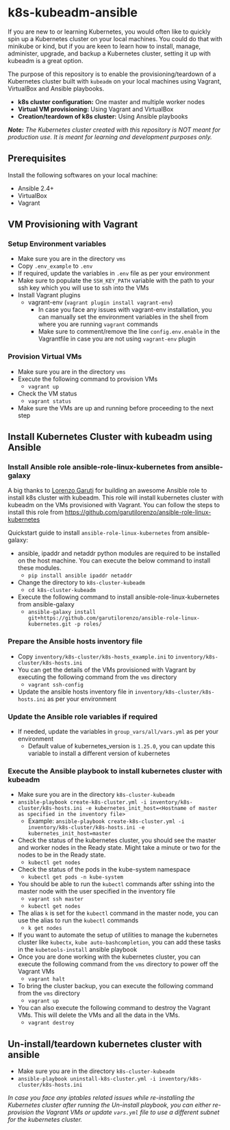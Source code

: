 # k8s-kubeadm-ansible
If you are new to or learning Kubernetes, you would often like to quickly spin up a Kubernetes cluster on your local machines. You could do that with minikube or kind, but if you are keen to learn how to install, manage, administer, upgrade, and backup a Kubernetes cluster, setting it up with kubeadm is a great option.

The purpose of this repository is to enable the provisioning/teardown of a Kubernetes cluster built with `kubeadm` on your local machines using Vagrant, VirtualBox and Ansible playbooks.

- **k8s cluster configuration:** One master and multiple worker nodes
- **Virtual VM provisioning:** Using Vagrant and VirtualBox
- **Creation/teardown of k8s cluster:** Using Ansible playbooks

_**Note:** The Kubernetes cluster created with this repository is NOT meant for production use. It is meant for learning and development purposes only._ 

## Prerequisites
Install the following softwares on your local machine:
- Ansible 2.4+
- VirtualBox
- Vagrant

## VM Provisioning with Vagrant
### Setup Environment variables
- Make sure you are in the directory `vms`
- Copy `.env_example` to `.env`
- If required, update the variables in `.env` file as per your environment
- Make sure to populate the `SSH_KEY_PATH` variable with the path to your ssh key which you will use to ssh into the VMs
- Install Vagrant plugins
  - vagrant-env (`vagrant plugin install vagrant-env`) 
    - In case you face any issues with vagrant-env installation, you can manually set the environment variables in the shell from where you are running `vagrant` commands
    - Make sure to comment/remove the line `config.env.enable` in the Vagrantfile in case you are not using `vagrant-env` plugin

### Provision Virtual VMs
- Make sure you are in the directory `vms`
- Execute the following command to provision VMs
  - `vagrant up`
- Check the VM status
  - `vagrant status`
- Make sure the VMs are up and running before proceeding to the next step

## Install Kubernetes Cluster with kubeadm using Ansible
### Install Ansible role ansible-role-linux-kubernetes from ansible-galaxy
A big thanks to [Lorenzo Garuti](https://github.com/garutilorenzo) for building an awesome Ansible role to install k8s cluster with kubeadm.
This role will install kubernetes cluster with kubeadm on the VMs provisioned with Vagrant. 
You can follow the steps to install this role from https://github.com/garutilorenzo/ansible-role-linux-kubernetes

Quickstart guide to install `ansible-role-linux-kubernetes` from ansible-galaxy:
- ansible, ipaddr and netaddr python modules are required to be installed on the host machine. You can execute the below command to install these modules.
  - `pip install ansible ipaddr netaddr`
- Change the directory to `k8s-cluster-kubeadm`
  - `cd k8s-cluster-kubeadm`
- Execute the following command to install ansible-role-linux-kubernetes from ansible-galaxy
  - `ansible-galaxy install git+https://github.com/garutilorenzo/ansible-role-linux-kubernetes.git -p roles/`

### Prepare the Ansible hosts inventory file
- Copy `inventory/k8s-cluster/k8s-hosts_example.ini` to `inventory/k8s-cluster/k8s-hosts.ini`
- You can get the details of the VMs provisioned with Vagrant by executing the following command from the `vms` directory
  - `vagrant ssh-config`
- Update the ansible hosts inventory file in `inventory/k8s-cluster/k8s-hosts.ini` as per your environment

### Update the Ansible role variables if required 
- If needed, update the variables in `group_vars/all/vars.yml` as per your environment
  - Default value of kubernetes_version is `1.25.0`, you can update this variable to install a different version of kubernetes

### Execute the Ansible playbook to install kubernetes cluster with kubeadm
- Make sure you are in the directory `k8s-cluster-kubeadm`
- `ansible-playbook create-k8s-cluster.yml -i inventory/k8s-cluster/k8s-hosts.ini -e kubernetes_init_host=<Hostname of master as specified in the inventory file>`
  - Example: `ansible-playbook create-k8s-cluster.yml -i inventory/k8s-cluster/k8s-hosts.ini -e kubernetes_init_host=master`
- Check the status of the kubernetes cluster, you should see the master and worker nodes in the Ready state. Might take a minute or two for the nodes to be in the Ready state.
  - `kubectl get nodes`
- Check the status of the pods in the kube-system namespace
  - `kubectl get pods -n kube-system`
- You should be able to run the `kubectl` commands after sshing into the master node with the user specified in the inventory file
  - `vagrant ssh master`
  - `kubectl get nodes`
- The alias `k` is set for the `kubectl` command in the master node, you can use the alias to run the `kubectl` commands
  - `k get nodes`
- If you want to automate the setup  of utilities to manage the kubernetes cluster like `kubectx`, `kube auto-bashcompletion`, you can add these tasks in the `kubetools-install` ansible playbook
- Once you are done working with the kubernetes cluster, you can execute the following command from the `vms` directory to power off the Vagrant VMs
  - `vagrant halt`
- To bring the cluster backup, you can execute the following command from the `vms` directory
  - `vagrant up`
- You can also execute the following command to destroy the Vagrant VMs. This will delete the VMs and all the data in the VMs.
  - `vagrant destroy`

## Un-install/teardown kubernetes cluster with ansible
- Make sure you are in the directory `k8s-cluster-kubeadm`
- `ansible-playbook uninstall-k8s-cluster.yml -i inventory/k8s-cluster/k8s-hosts.ini`

_In case you face any iptables related issues while re-installing the Kubernetes cluster after running the Un-install playbook, you can either re-provision the Vagrant VMs or update `vars.yml` file to use a different subnet for the kubernetes cluster._